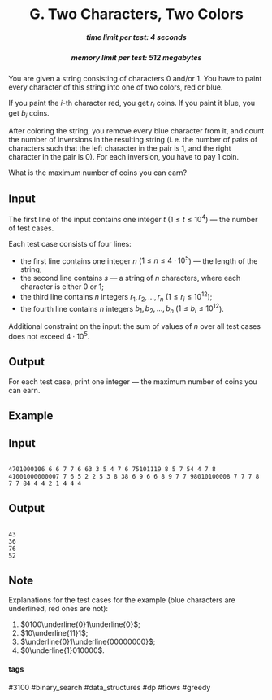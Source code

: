 <h1 style='text-align: center;'> G. Two Characters, Two Colors</h1>

<h5 style='text-align: center;'>time limit per test: 4 seconds</h5>
<h5 style='text-align: center;'>memory limit per test: 512 megabytes</h5>

You are given a string consisting of characters 0 and/or 1. You have to paint every character of this string into one of two colors, red or blue.

If you paint the $i$-th character red, you get $r_i$ coins. If you paint it blue, you get $b_i$ coins.

After coloring the string, you remove every blue character from it, and count the number of inversions in the resulting string (i. e. the number of pairs of characters such that the left character in the pair is 1, and the right character in the pair is 0). For each inversion, you have to pay $1$ coin.

What is the maximum number of coins you can earn?

## Input

The first line of the input contains one integer $t$ ($1 \le t \le 10^4$) — the number of test cases.

Each test case consists of four lines:

* the first line contains one integer $n$ ($1 \le n \le 4 \cdot 10^5$) — the length of the string;
* the second line contains $s$ — a string of $n$ characters, where each character is either 0 or 1;
* the third line contains $n$ integers $r_1, r_2, \dots, r_n$ ($1 \le r_i \le 10^{12}$);
* the fourth line contains $n$ integers $b_1, b_2, \dots, b_n$ ($1 \le b_i \le 10^{12}$).

Additional constraint on the input: the sum of values of $n$ over all test cases does not exceed $4 \cdot 10^5$.

## Output

For each test case, print one integer — the maximum number of coins you can earn.

## Example

## Input


```

4701000106 6 6 7 7 6 63 3 5 4 7 6 75101119 8 5 7 54 4 7 8 41001000000007 7 6 5 2 2 5 3 8 38 6 9 6 6 8 9 7 7 98010100008 7 7 7 8 7 7 84 4 4 2 1 4 4 4
```
## Output


```

43
36
76
52

```
## Note

Explanations for the test cases for the example (blue characters are underlined, red ones are not):

1. $0100\underline{0}1\underline{0}$;
2. $10\underline{11}1$;
3. $\underline{0}1\underline{00000000}$;
4. $0\underline{1}010000$.


#### tags 

#3100 #binary_search #data_structures #dp #flows #greedy 